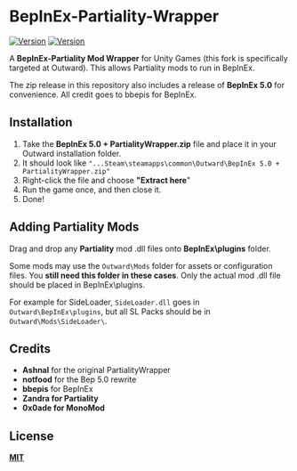 # BepInEx-Partiality-Wrapper

[![Version](https://img.shields.io/badge/BepInEx-5.0-green.svg)](https://github.com/BepInEx/BepInEx)
[![Version](https://img.shields.io/badge/Partiality-0.1-green.svg)](https://github.com/PartialityModding/Partiality)

A <b>BepInEx-Partiality Mod Wrapper</b> for Unity Games (this fork is specifically targeted at Outward). This allows Partiality mods to run in BepInEx.

The zip release in this repository also includes a release of <b>BepInEx 5.0</b> for convenience. All credit goes to bbepis for BepInEx.

## Installation

1. Take the <b>BepInEx 5.0 + PartialityWrapper.zip</b> file and place it in your Outward installation folder.
2. It should look like `"...Steam\steamapps\common\Outward\BepInEx 5.0 + PartialityWrapper.zip"`
3. Right-click the file and choose <b>"Extract here</b>"
4. Run the game once, and then close it.
5. Done!

## Adding Partiality Mods

Drag and drop any **Partiality** mod .dll files onto **BepInEx\plugins** folder.

Some mods may use the `Outward\Mods` folder for assets or configuration files. You <b>still need this folder in these cases</b>. Only the actual mod .dll file should be placed in BepInEx\plugins\.

For example for SideLoader, `SideLoader.dll` goes in `Outward\BepInEx\plugins`, but all SL Packs should be in `Outward\Mods\SideLoader\`.

## Credits
* <b>Ashnal</b> for the original PartialityWrapper
* <b>notfood</b> for the Bep 5.0 rewrite
* <b>bbepis</b> for BepInEx
* <b>Zandra<b> for Partiality
* <b>0x0ade</b> for MonoMod

## License
[MIT](https://choosealicense.com/licenses/mit/)

